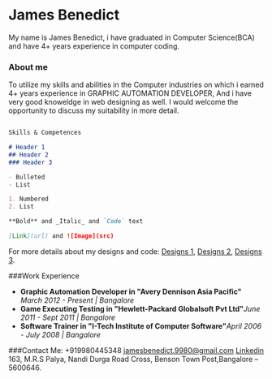 # James Benedict

My name is James Benedict, i have graduated in Computer Science(BCA) and have 4+ years experience in computer coding.

### About me
To utilize my skills and abilities in the Computer industries on which i earned 4+ years experience in GRAPHIC AUTOMATION DEVELOPER, And i have very good knoweldge in web designing as well. I would welcome the opportunity to discuss my suitability in more detail.

```markdown

Skills & Competences

# Header 1
## Header 2
### Header 3

- Bulleted
- List

1. Numbered
2. List

**Bold** and _Italic_ and `Code` text

[Link](url) and ![Image](src)
```

For more details about my designs and code: 
[Designs 1](https://jamesbenedict9980.github.io/Execrise%201/),
[Designs 2](https://jamesbenedict9980.github.io/Project%203/),
[Designs 3](https://jamesbenedict9980.github.io/MobiCarCare/).


###Work Experience

- **Graphic Automation Developer in "Avery Dennison Asia Pacific"** _March 2012 - Present | Bangalore_
- **Game Executing Testing in "Hewlett-Packard Globalsoft Pvt Ltd"**_June 2011 - Sept 2011 | Bangalore_
- **Software Trainer in "I-Tech Institute of Computer Software"**_April 2006 - July 2008 | Bangalore_

###Contact Me:
+919980445348
jamesbenedict.9980@gmail.com
[Linkedin](https://in.linkedin.com/in/james-benedict-67457675)
163, M.R.S Palya, Nandi Durga Road Cross, Benson Town Post,Bangalore – 5600646.

